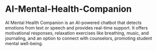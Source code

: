# AI-Mental-Health-Companion
AI Mental Health Companion is an AI-powered chatbot that detects emotions from text or speech and provides real-time support. It offers motivational responses, relaxation exercises like breathing, music, and journaling, and an option to connect with counselors, promoting student mental well-being.
